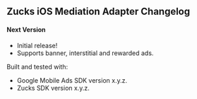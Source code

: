 ## Zucks iOS Mediation Adapter Changelog

#### Next Version
- Initial release!
- Supports banner, interstitial and rewarded ads.

Built and tested with:
- Google Mobile Ads SDK version x.y.z.
- Zucks SDK version x.y.z.

